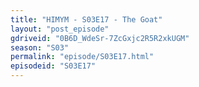 ```yaml
---
title: "HIMYM - S03E17 - The Goat"
layout: "post_episode"
gdriveid: "0B6D_WdeSr-7ZcGxjc2R5R2xkUGM"
season: "S03"
permalink: "episode/S03E17.html"
episodeid: "S03E17"
---
```

